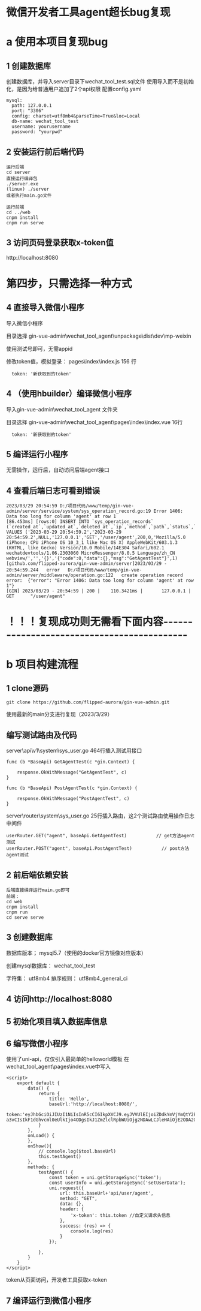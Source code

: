 # 微信开发者工具agent超长bug复现

# a 使用本项目复现bug
## 1 创建数据库
创建数据库，并导入server目录下wechat_tool_test.sql文件
使用导入而不是初始化，是因为给普通用户追加了2个api权限
配置config.yaml
```
mysql:
  path: 127.0.0.1
  port: "3306"
  config: charset=utf8mb4&parseTime=True&loc=Local
  db-name: wechat_tool_test
  username: yourusername
  password: "yourpwd"
```
## 2 安装运行前后端代码
```
运行后端
cd server
直接运行编译包
./server.exe
(linux) ./server
或者执行main.go文件

运行前端
cd ../web
cnpm install
cnpm run serve
```

## 3 访问页码登录获取x-token值
http://localhost:8080

# 第四步，只需选择一种方式

## 4 直接导入微信小程序
导入微信小程序

目录选择
gin-vue-admin\wechat_tool_agent\unpackage\dist\dev\mp-weixin

使用测试号即可，无需appid

修改token值，模拟登录：
pages\index\index.js 156 行

      token: '新获取到的token'

## 4 （使用hbuilder）编译微信小程序
导入gin-vue-admin\wechat_tool_agent 文件夹

目录选择
gin-vue-admin\wechat_tool_agent\pages\index\index.vue 16行

      token: '新获取到的token'




## 5 编译运行小程序
无需操作，运行后，自动访问后端agent接口
## 4 查看后端日志可看到错误
```
2023/03/29 20:54:59 D:/项目代码/www/temp/gin-vue-admin/server/service/system/sys_operation_record.go:19 Error 1406: Data too long for column 'agent' at row 1
[86.453ms] [rows:0] INSERT INTO `sys_operation_records` (`created_at`,`updated_at`,`deleted_at`,`ip`,`method`,`path`,`status`,`latency`,`agent`,`error_message`,`body`,`resp`,`user_id`) VALUES ('2023-03-29 20:54:59.2','2023-03-29 20:54:59.2',NULL,'127.0.0.1','GET','/user/agent',200,0,'Mozilla/5.0 (iPhone; CPU iPhone OS 10_3_1 like Mac OS X) AppleWebKit/603.1.3 (KHTML, like Gecko) Version/10.0 Mobile/14E304 Safari/602.1 wechatdevtools/1.06.2303060 MicroMessenger/8.0.5 Language/zh_CN webview/','','{}','{"code":0,"data":{},"msg":"GetAgentTest"}',1)
[github.com/flipped-aurora/gin-vue-admin/server]2023/03/29 - 20:54:59.244	error	D:/项目代码/www/temp/gin-vue-admin/server/middleware/operation.go:122	create operation record error:	{"error": "Error 1406: Data too long for column 'agent' at row 1"}
[GIN] 2023/03/29 - 20:54:59 | 200 |    110.3421ms |       127.0.0.1 | GET      "/user/agent"
```

# ！！！复现成功则无需看下面内容-------------------------------------------

# b 项目构建流程

## 1 clone源码
```
git clone https://github.com/flipped-aurora/gin-vue-admin.git
```
使用最新的main分支进行复现（2023/3/29）

## 编写测试路由及代码
server\api\v1\system\sys_user.go 464行插入测试用接口
```
func (b *BaseApi) GetAgentTest(c *gin.Context) {

	response.OkWithMessage("GetAgentTest", c)
}

func (b *BaseApi) PostAgentTest(c *gin.Context) {

	response.OkWithMessage("PostAgentTest", c)
}
```
server\router\system\sys_user.go 25行插入路由，这2个测试路由使用操作日志中间件
```
userRouter.GET("agent", baseApi.GetAgentTest)           // get方法agent测试
userRouter.POST("agent", baseApi.PostAgentTest)           // post方法agent测试
```
## 2 前后端依赖安装
```
后端直接编译运行main.go即可
前端：
cd web 
cnpm install
cnpm run 
cd serve serve
```
## 3 创建数据库
数据库版本；
mysql5.7（使用的docker官方镜像对应版本）

创建mysql数据库：
wechat_tool_test

字符集：
utf8mb4
排序规则：
utf8mb4_general_ci

## 4 访问http://localhost:8080

## 5 初始化项目填入数据库信息

## 6 编写微信小程序
使用了uni-api，仅仅引入最简单的helloworld模板
在wechat_tool_agent\pages\index.vue中写入
```
<script>
	export default {
		data() {
			return {
				title: 'Hello',
				baseUrl:'http://localhost:8080/',
				token:'eyJhbGciOiJIUzI1NiIsInR5cCI6IkpXVCJ9.eyJVVUlEIjoiZDdkYmVjYmQtY2E3NC00NjkwLTliNGUtODU4NzE1MjljNmI1IiwiSUQiOjEsIlVzZXJuYW1lIjoiYWRtaW4iLCJOaWNrTmFtZSI6Ik1yLuWlh-a3vCIsIkF1dGhvcml0eUlkIjo4ODgsIkJ1ZmZlclRpbWUiOjg2NDAwLCJleHAiOjE2ODA2OTgwMzcsImlzcyI6InFtUGx1cyIsIm5iZiI6MTY4MDA5MjIzN30.rMOjnv73H9d0PmzwMR_XYpzokUga6ztes5v0NV5NdZs'
			}
		},
		onLoad() {
		},
		onShow(){
			// console.log($tool.baseUrl)
			this.testAgent()
		},
		methods: {
			testAgent() {
				const token = uni.getStorageSync('token');
				const userInfo = uni.getStorageSync('setUserData');
				uni.request({
					url: this.baseUrl+'api/user/agent',
					method: "GET",
					data: {},
					header: {
						'x-token': this.token //自定义请求头信息
					},
					success: (res) => {
						console.log(res)
					}
				});

			},
		}
	}
</script>
```

token从页面访问，开发者工具获取x-token
## 7 编译运行到微信小程序

